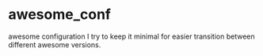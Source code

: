 awesome_conf
============

awesome configuration
I try to keep it minimal for easier transition between different awesome versions.

